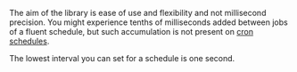The aim of the library is ease of use and flexibility and not millisecond precision. You might experience tenths of milliseconds added between jobs of a fluent schedule, but such accumulation is not present on [cron schedules](https://fluentscheduler.github.io/cron-expressions).

The lowest interval you can set for a schedule is one second.

